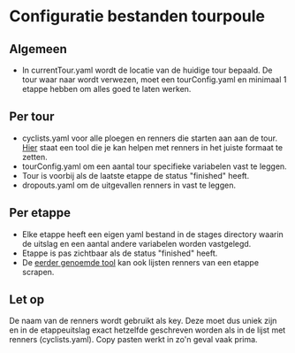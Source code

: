 # Configuratie bestanden tourpoule

## Algemeen

- In currentTour.yaml wordt de locatie van de huidige tour bepaald. De tour waar naar wordt verwezen, moet een tourConfig.yaml en minimaal 1 etappe hebben om alles goed te laten werken.

## Per tour

- cyclists.yaml voor alle ploegen en renners die starten aan aan de tour. [Hier](http://geensnor.nl/tourtool/) staat een tool die je kan helpen met renners in het juiste formaat te zetten.
- tourConfig.yaml om een aantal tour specifieke variabelen vast te leggen.
- Tour is voorbij als de laatste etappe de status "finished" heeft.
- dropouts.yaml om de uitgevallen renners in vast te leggen.

## Per etappe

- Elke etappe heeft een eigen yaml bestand in de stages directory waarin de uitslag en een aantal andere variabelen worden vastgelegd.
- Etappe is pas zichtbaar als de status "finished" heeft.
- De [eerder genoemde tool](http://geensnor.nl/tourtool/) kan ook lijsten renners van een etappe scrapen.

## Let op

De naam van de renners wordt gebruikt als key. Deze moet dus uniek zijn en in de etappeuitslag exact hetzelfde geschreven worden als in de lijst met renners (cyclists.yaml). Copy pasten werkt in zo'n geval vaak prima.
